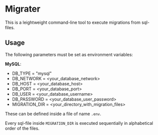 # Migrater

This is a leightweight command-line tool to execute migrations from sql-files.

## Usage

The following parameters must be set as environment variables:

**MySQL**:

- DB_TYPE = "mysql"
- DB_NETWORK = <your_database_network>
- DB_HOST = <your_database_host>
- DB_PORT = <your_database_port>
- DB_USER = <your_database_username>
- DB_PASSWORD = <your_database_user_password>
- MIGRATION_DIR = <your_directory_with_migration_files>

These can be defined inside a file of name `.env`.

Every sql-file inside `MIGRATION_DIR` is executed sequentially in alphabetical order of the files.
